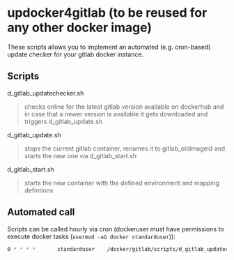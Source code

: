 # updocker4gitlab (to be reused for any other docker image)

These scripts allows you to implement an automated (e.g. cron-based) update checker for your gitlab docker instance.

## Scripts

d_gitlab_updatechecker.sh

> checks online for the latest gitlab version available on dockerhub and in case that a newer version is available it gets downloaded and triggers d_gitlab_update.sh

d_gitlab_update.sh 

> stops the current gitlab container, renames it to gitlab_oldimageid and starts the new one via d_gitlab_start.sh

d_gitlab_start.sh

> starts the new container with the defined environment and mapping defintions

## Automated call

Scripts can be called hourly via cron (dockeruser must have permissions to execute docker tasks (```usermod -aG docker standarduser```)):

```bash
0 * * * *       standarduser    /docker/gitlab/scripts/d_gitlab_updatechecker.sh >> lastexec_output
```